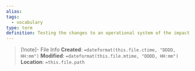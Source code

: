 ```yaml
---
alias: 
tags:
  - vocabulary
type: term
definition: Testing the changes to an operational system of the impact of a changed environment to an operational system.
---
```

> [!note]- File Info
> **Created**:  `=dateformat(this.file.ctime, "DDDD, HH:mm")`
> **Modified**: `=dateformat(this.file.mtime, "DDDD, HH:mm")` 
> **Location**: `=this.file.path`